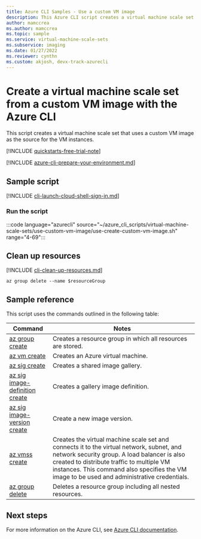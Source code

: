 ```yaml
---
title: Azure CLI Samples - Use a custom VM image
description: This Azure CLI script creates a virtual machine scale set that uses a custom VM image as the source for the VM instances.
author: mamccrea
ms.author: mamccrea
ms.topic: sample
ms.service: virtual-machine-scale-sets
ms.subservice: imaging
ms.date: 01/27/2022
ms.reviewer: cynthn
ms.custom: akjosh, devx-track-azurecli
---
```


# Create a virtual machine scale set from a custom VM image with the Azure CLI

This script creates a virtual machine scale set that uses a custom VM image as the source for the VM instances.

[!INCLUDE [quickstarts-free-trial-note](../../../includes/quickstarts-free-trial-note.md)]

[!INCLUDE [azure-cli-prepare-your-environment.md](../../../includes/azure-cli-prepare-your-environment.md)]

## Sample script

[!INCLUDE [cli-launch-cloud-shell-sign-in.md](../../../includes/cli-launch-cloud-shell-sign-in.md)]

### Run the script

:::code language="azurecli" source="~/azure_cli_scripts/virtual-machine-scale-sets/use-custom-vm-image/use-create-custom-vm-image.sh" range="4-69":::

## Clean up resources

[!INCLUDE [cli-clean-up-resources.md](../../../includes/cli-clean-up-resources.md)]

```azurecli
az group delete --name $resourceGroup
```

## Sample reference

This script uses the commands outlined in the following table:

| Command | Notes |
|---|---|
| [az group create](/cli/azure/ad/group#az-ad-group-create) | Creates a resource group in which all resources are stored. |
| [az vm create](/cli/azure/vm#az-vm-create) | Creates an Azure virtual machine. |
| [az sig create](/cli/azure/sig#az-sig-create) | Creates a shared image gallery. |
| [az sig image-definition create](/cli/azure/sig/image-definition#az-sig-image-definition-create) | Creates a gallery image definition. |
| [az sig image-version create](/cli/azure/sig/image-version#az-sig-image-version-create) | Create a new image version. |
| [az vmss create](/cli/azure/vmss) | Creates the virtual machine scale set and connects it to the virtual network, subnet, and network security group. A load balancer is also created to distribute traffic to multiple VM instances. This command also specifies the VM image to be used and administrative credentials.  |
| [az group delete](/cli/azure/ad/group) | Deletes a resource group including all nested resources. |

## Next steps

For more information on the Azure CLI, see [Azure CLI documentation](/cli/azure/overview).
